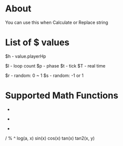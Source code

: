 About
=============
You can use this when Calculate or Replace string


List of $ values
=============
$h - value.playerHp

$l - loop count
$p - phase
$t - tick
$T - real time

$r - random: 0 ~ 1
$s - random: -1 or 1


Supported Math Functions
=============
+
-
*
/
%
^
log(a, x)
sin(x)
cos(x)
tan(x)
tan2(x, y)
